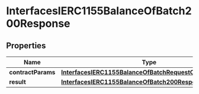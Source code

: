 
# InterfacesIERC1155BalanceOfBatch200Response

## Properties
Name | Type | Description | Notes
------------ | ------------- | ------------- | -------------
**contractParams** | [**InterfacesIERC1155BalanceOfBatchRequestContractParams**](InterfacesIERC1155BalanceOfBatchRequestContractParams.md) |  | 
**result** | [**InterfacesIERC1155BalanceOfBatch200ResponseResult**](InterfacesIERC1155BalanceOfBatch200ResponseResult.md) |  | 



